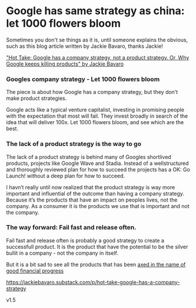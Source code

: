 
# Google has same strategy as china: let 1000 flowers bloom

Sometimes you don't se things as it is, until someone explains the obvious, such as this blog article written by Jackie Bavaro, thanks Jackie!


["Hot Take: Google has a company strategy, not a product strategy. Or, Why Google keeps killing products" by Jackie Bavaro](https://jackiebavaro.substack.com/p/hot-take-google-has-a-company-strategy)


### Googles company strategy - Let 1000 flowers bloom
The piece is about how Google has a company strategy, but they don’t make product strategies.

Google acts like a typical venture capitalist, investing in promising people with the expectation that most will fail. They invest broadly in search of the idea that will deliver 100x. Let 1000 flowers bloom, and see which are the best.

### The lack of a product strategy is the way to go
The lack of a product strategy is behind many of Googles shortlived products, projects like Google Wave and Stadia. Instead of a wellstructured and thoroughly reviewed plan for how to succeed the projects has a OK: Go Launch! without a deep plan for how to succeed.


I havn’t really until now realized that the product strategy is way more important and influential of the outcome than having a company strategy.
Because it’s the products that have an impact on peoples lives, not the company. As a consumer it is the products we use that is important and not the company.

### The way forward: Fail fast and release often.
Fail fast and release often is probably a good strategy to  create a successfull product. It is the product that have the potential to be the silver bullit in a company - not the company in itself.

But it is a bit sad to see all the products that has been [axed in the name of good financial progress](https://killedbygoogle.com/)



https://jackiebavaro.substack.com/p/hot-take-google-has-a-company-strategy



v1.5
